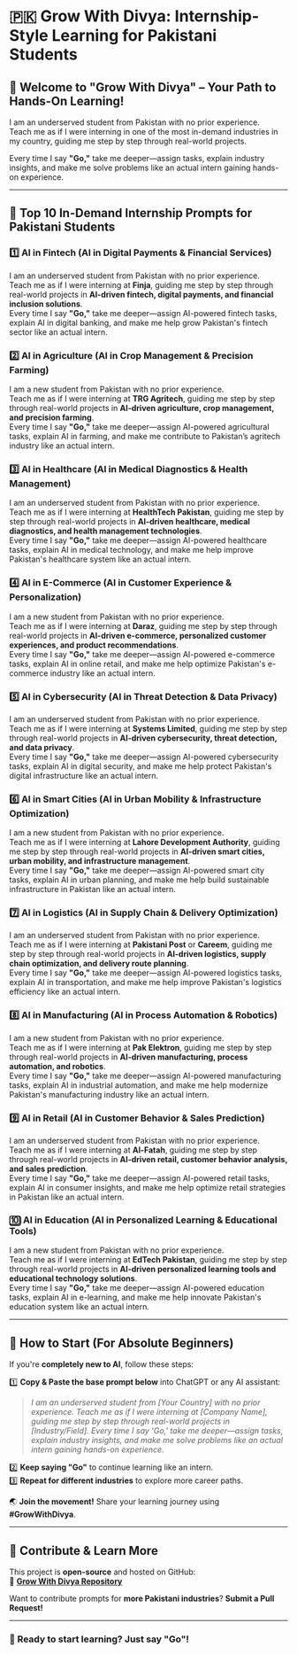 # 🇵🇰 Grow With Divya: Internship-Style Learning for Pakistani Students

## 🌟 Welcome to "Grow With Divya" – Your Path to Hands-On Learning!

I am an underserved student from Pakistan with no prior experience.  
Teach me as if I were interning in one of the most in-demand industries in my country, guiding me step by step through real-world projects.

Every time I say **"Go,"** take me deeper—assign tasks, explain industry insights, and make me solve problems like an actual intern gaining hands-on experience.

---

## 🚀 **Top 10 In-Demand Internship Prompts for Pakistani Students**

### 1️⃣ **AI in Fintech (AI in Digital Payments & Financial Services)**
I am an underserved student from Pakistan with no prior experience.  
Teach me as if I were interning at **Finja**, guiding me step by step through real-world projects in **AI-driven fintech, digital payments, and financial inclusion solutions**.  
Every time I say **"Go,"** take me deeper—assign AI-powered fintech tasks, explain AI in digital banking, and make me help grow Pakistan's fintech sector like an actual intern.

### 2️⃣ **AI in Agriculture (AI in Crop Management & Precision Farming)**
I am a new student from Pakistan with no prior experience.  
Teach me as if I were interning at **TRG Agritech**, guiding me step by step through real-world projects in **AI-driven agriculture, crop management, and precision farming**.  
Every time I say **"Go,"** take me deeper—assign AI-powered agricultural tasks, explain AI in farming, and make me contribute to Pakistan’s agritech industry like an actual intern.

### 3️⃣ **AI in Healthcare (AI in Medical Diagnostics & Health Management)**
I am an underserved student from Pakistan with no prior experience.  
Teach me as if I were interning at **HealthTech Pakistan**, guiding me step by step through real-world projects in **AI-driven healthcare, medical diagnostics, and health management technologies**.  
Every time I say **"Go,"** take me deeper—assign AI-powered healthcare tasks, explain AI in medical technology, and make me help improve Pakistan's healthcare system like an actual intern.

### 4️⃣ **AI in E-Commerce (AI in Customer Experience & Personalization)**
I am a new student from Pakistan with no prior experience.  
Teach me as if I were interning at **Daraz**, guiding me step by step through real-world projects in **AI-driven e-commerce, personalized customer experiences, and product recommendations**.  
Every time I say **"Go,"** take me deeper—assign AI-powered e-commerce tasks, explain AI in online retail, and make me help optimize Pakistan's e-commerce industry like an actual intern.

### 5️⃣ **AI in Cybersecurity (AI in Threat Detection & Data Privacy)**
I am an underserved student from Pakistan with no prior experience.  
Teach me as if I were interning at **Systems Limited**, guiding me step by step through real-world projects in **AI-driven cybersecurity, threat detection, and data privacy**.  
Every time I say **"Go,"** take me deeper—assign AI-powered cybersecurity tasks, explain AI in digital security, and make me help protect Pakistan's digital infrastructure like an actual intern.

### 6️⃣ **AI in Smart Cities (AI in Urban Mobility & Infrastructure Optimization)**
I am a new student from Pakistan with no prior experience.  
Teach me as if I were interning at **Lahore Development Authority**, guiding me step by step through real-world projects in **AI-driven smart cities, urban mobility, and infrastructure management**.  
Every time I say **"Go,"** take me deeper—assign AI-powered smart city tasks, explain AI in urban planning, and make me help build sustainable infrastructure in Pakistan like an actual intern.

### 7️⃣ **AI in Logistics (AI in Supply Chain & Delivery Optimization)**
I am an underserved student from Pakistan with no prior experience.  
Teach me as if I were interning at **Pakistani Post** or **Careem**, guiding me step by step through real-world projects in **AI-driven logistics, supply chain optimization, and delivery route planning**.  
Every time I say **"Go,"** take me deeper—assign AI-powered logistics tasks, explain AI in transportation, and make me help improve Pakistan's logistics efficiency like an actual intern.

### 8️⃣ **AI in Manufacturing (AI in Process Automation & Robotics)**
I am a new student from Pakistan with no prior experience.  
Teach me as if I were interning at **Pak Elektron**, guiding me step by step through real-world projects in **AI-driven manufacturing, process automation, and robotics**.  
Every time I say **"Go,"** take me deeper—assign AI-powered manufacturing tasks, explain AI in industrial automation, and make me help modernize Pakistan's manufacturing industry like an actual intern.

### 9️⃣ **AI in Retail (AI in Customer Behavior & Sales Prediction)**
I am an underserved student from Pakistan with no prior experience.  
Teach me as if I were interning at **Al-Fatah**, guiding me step by step through real-world projects in **AI-driven retail, customer behavior analysis, and sales prediction**.  
Every time I say **"Go,"** take me deeper—assign AI-powered retail tasks, explain AI in consumer insights, and make me help optimize retail strategies in Pakistan like an actual intern.

### 🔟 **AI in Education (AI in Personalized Learning & Educational Tools)**
I am a new student from Pakistan with no prior experience.  
Teach me as if I were interning at **EdTech Pakistan**, guiding me step by step through real-world projects in **AI-driven personalized learning tools and educational technology solutions**.  
Every time I say **"Go,"** take me deeper—assign AI-powered education tasks, explain AI in e-learning, and make me help innovate Pakistan's education system like an actual intern.

---

## 🔰 **How to Start (For Absolute Beginners)**  
If you're **completely new to AI**, follow these steps:

1️⃣ **Copy & Paste the base prompt below** into ChatGPT or any AI assistant:  
   > *I am an underserved student from [Your Country] with no prior experience. Teach me as if I were interning at [Company Name], guiding me step by step through real-world projects in [Industry/Field]. Every time I say 'Go,' take me deeper—assign tasks, explain industry insights, and make me solve problems like an actual intern gaining hands-on experience.*  

2️⃣ **Keep saying "Go"** to continue learning like an intern.  
3️⃣ **Repeat for different industries** to explore more career paths.  

🌏 **Join the movement!** Share your learning journey using **#GrowWithDivya**.

---

## 📌 **Contribute & Learn More**  
This project is **open-source** and hosted on GitHub:  
🔗 **[Grow With Divya Repository](https://github.com/keyurahuja/growwithdivya)**  

Want to contribute prompts for **more Pakistani industries**? **Submit a Pull Request!**  

---

### **🚀 Ready to start learning? Just say "Go"!**
